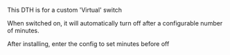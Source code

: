 This DTH is for a custom 'Virtual' switch

When switched on, it will automatically turn off after a configurable number of minutes.

After installing, enter the config to set minutes before off